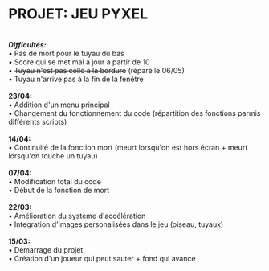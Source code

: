 # PROJET: JEU PYXEL
<br><b><i>Difficultés:</i></b>
<br>• Pas de mort pour le tuyau du bas
<br>• Score qui se met mal a jour a partir de 10
<br>• <s>Tuyau n'est pas collé à la bordure</s> (réparé le 06/05)
<br>• Tuyau n'arrive pas à la fin de la fenêtre
<br>
<br><b>23/04:</b>
<br>• Addition d'un menu principal
<br>• Changement du fonctionnement du code (répartition des fonctions parmis différents scripts)
<br>
<br><b>14/04:</b>
<br>• Continuité de la fonction mort (meurt lorsqu'on est hors écran + meurt lorsqu'on touche un tuyau)
<br>
<br><b>07/04:</b>
<br>• Modification total du code
<br>• Début de la fonction de mort
<br>
<br><b>22/03:</b>
<br>• Amélioration du système d'accélération
<br>• Integration d'images personalisées dans le jeu (oiseau, tuyaux)
<br>
<br><b>15/03:</b>
<br>• Démarrage du projet
<br>• Création d'un joueur qui peut sauter + fond qui avance
